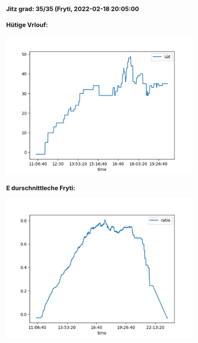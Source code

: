 ### Jitz grad: 35/35 (Fryti, 2022-02-18 20:05:00

### Hütige Vrlouf:
![Graph](Today.png)

### E durschnittleche Fryti:
![Graph](Fryti.png)